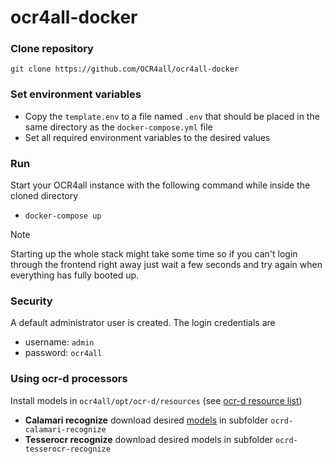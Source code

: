 # ocr4all-docker
### Clone repository
```
git clone https://github.com/OCR4all/ocr4all-docker
```
### Set environment variables
- Copy the `template.env` to a file named `.env` that should be placed in the same directory as the `docker-compose.yml` file
- Set all required environment variables to the desired values
### Run
Start your OCR4all instance with the following command while inside the cloned directory
- `docker-compose up`
> [!NOTE]  
> Starting up the whole stack might take some time so if you can't login through the frontend right away just wait a few seconds and try again when everything has fully booted up.
### Security
A default administrator user is created. The login credentials are
- username: `admin`
- password: `ocr4all`
### Using ocr-d processors
Install models in `ocr4all/opt/ocr-d/resources` (see [ocr-d resource list](https://github.com/OCR-D/core/blob/master/ocrd/ocrd/resource_list.yml))
  - **Calamari recognize** download desired [models](https://github.com/Calamari-OCR/calamari_models/releases/tag/1.1) in subfolder `ocrd-calamari-recognize`
  - **Tesserocr recognize** download desired models  in subfolder `ocrd-tesserocr-recognize`
